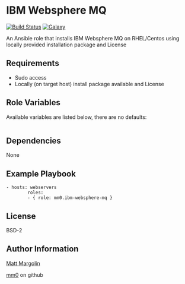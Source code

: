 IBM Websphere MQ
=====================

[![Build Status](https://travis-ci.org/mm0/ansible-role-ibm-websphere-mq.svg?branch=master)](https://travis-ci.org/mm0/ansible-role-ibm-websphere-mq) [![Galaxy](https://img.shields.io/badge/galaxy-mm0.ibm--websphere--mq-blue.svg?style=flat)](https://galaxy.ansible.com/mm0/ibm-websphere-mq)


An Ansible role that installs IBM Websphere MQ on RHEL/Centos using locally provided installation package and License

Requirements
---------------

- Sudo access
- Locally (on target host) install package available and License 


Role Variables
---------------

Available variables are listed below, there are no defaults:

```yml
```


Dependencies
---------------

None 

Example Playbook
---------------

    - hosts: webservers
            roles:
			- { role: mm0.ibm-websphere-mq }

License
---------------

BSD-2

Author Information
------------------

[Matt Margolin](mailto:matt.margolin@gmail.com)

[mm0](https://github.com/mm0) on github
